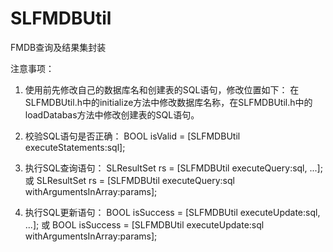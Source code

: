 SLFMDBUtil
==========

FMDB查询及结果集封装

注意事项：

1. 使用前先修改自己的数据库名和创建表的SQL语句，修改位置如下：
在SLFMDBUtil.h中的initialize方法中修改数据库名称，在SLFMDBUtil.h中的loadDatabas方法中修改创建表的SQL语句。

2. 校验SQL语句是否正确：
   BOOL isValid = [SLFMDBUtil executeStatements:sql];

3. 执行SQL查询语句：
   SLResultSet rs = [SLFMDBUtil executeQuery:sql, ...];
   或
   SLResultSet rs = [SLFMDBUtil executeQuery:sql withArgumentsInArray:params];

4. 执行SQL更新语句：
   BOOL isSuccess = [SLFMDBUtil executeUpdate:sql, ...];
   或
   BOOL isSuccess = [SLFMDBUtil executeUpdate:sql withArgumentsInArray:params];
